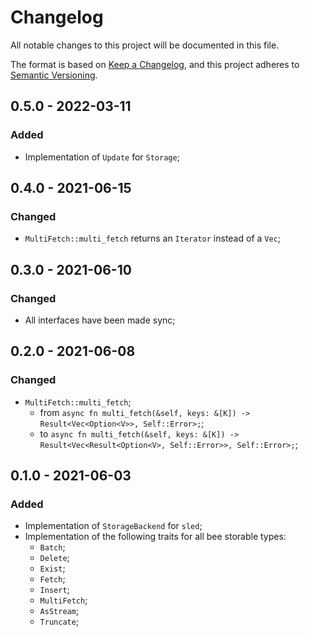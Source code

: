 # Changelog

All notable changes to this project will be documented in this file.

The format is based on [Keep a Changelog](https://keepachangelog.com/en/1.0.0/),
and this project adheres to [Semantic Versioning](https://semver.org/spec/v2.0.0.html).

<!-- ## Unreleased - YYYY-MM-DD

### Added

### Changed

### Deprecated

### Removed

### Fixed

### Security -->

## 0.5.0 - 2022-03-11

### Added

- Implementation of `Update` for `Storage`;

## 0.4.0 - 2021-06-15

### Changed

- `MultiFetch::multi_fetch` returns an `Iterator` instead of a `Vec`;

## 0.3.0 - 2021-06-10

### Changed

- All interfaces have been made sync;

## 0.2.0 - 2021-06-08

### Changed

- `MultiFetch::multi_fetch`;
  - from `async fn multi_fetch(&self, keys: &[K]) -> Result<Vec<Option<V>>, Self::Error>;`;
  - to `async fn multi_fetch(&self, keys: &[K]) -> Result<Vec<Result<Option<V>, Self::Error>>, Self::Error>;`;

## 0.1.0 - 2021-06-03

### Added

- Implementation of `StorageBackend` for `sled`;
- Implementation of the following traits for all bee storable types:
  - `Batch`;
  - `Delete`;
  - `Exist`;
  - `Fetch`;
  - `Insert`;
  - `MultiFetch`;
  - `AsStream`;
  - `Truncate`;
